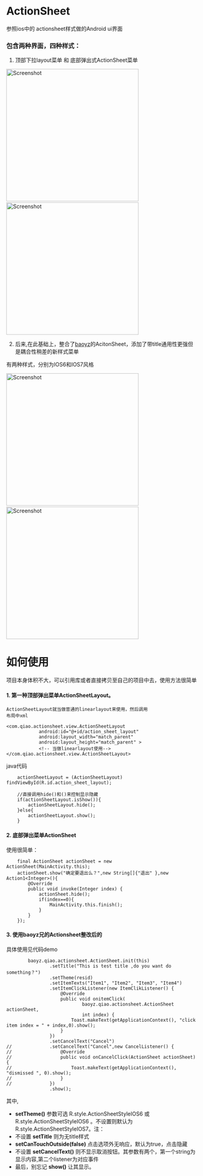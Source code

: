 # ActionSheet
参照ios中的 actionsheet样式做的Android ui界面

### 包含两种界面，四种样式：

1. 顶部下拉layout菜单 和 底部弹出式ActionSheet菜单
<p>
   <img src="http://upload-images.jianshu.io/upload_images/125949-db227cd950489727.jpg"  width="350" alt="Screenshot"/>
   &nbsp;&nbsp;
   <img src="http://upload-images.jianshu.io/upload_images/125949-8310bcf4d6e63e25.jpg" width="350" alt="Screenshot"/>
</p>


2. 后来,在此基础上，整合了[baoyz](https://github.com/baoyongzhang/ActionSheetForAndroid)的AcitonSheet，添加了带title通用性更强但是耦合性稍差的新样式菜单

有两种样式，分别为IOS6和IOS7风格
<p>
   <img src="http://upload-images.jianshu.io/upload_images/125949-e9e32abc216b6821.png" width="350" alt="Screenshot"/>
   &nbsp;&nbsp;
   <img src="http://upload-images.jianshu.io/upload_images/125949-d67f1ec0ad8527dd.png" width="350" alt="Screenshot"/>
</p>

# 如何使用
项目本身体积不大，可以引用库或者直接拷贝至自己的项目中去，使用方法很简单

#### 1. 第一种顶部弹出菜单ActionSheetLayout。 
    ActionSheetLayout就当做普通的linearlayout来使用，然后调用
    布局中xml

    <com.qiao.actionsheet.view.ActionSheetLayout
                android:id="@+id/action_sheet_layout"
                android:layout_width="match_parent"
                android:layout_height="match_parent" >
                <!-- 当做linearlayout使用-->
    </com.qiao.actionsheet.view.ActionSheetLayout>

  java代码
         
    	actionSheetLayout = (ActionSheetLayout) findViewById(R.id.action_sheet_layout);

    	//直接调用hide()和()来控制显示隐藏
    	if(actionSheetLayout.isShow()){
    		actionSheetLayout.hide();
    	}else{
    		actionSheetLayout.show();
    	}

#### 2. 底部弹出菜单ActionSheet  
使用很简单：

		final ActionSheet actionSheet = new ActionSheet(MainActivity.this);
		actionSheet.show("确定要退出么？",new String[]{"退出" },new Action1<Integer>(){
			@Override
			public void invoke(Integer index) {
				actionSheet.hide();
				if(index==0){
					MainActivity.this.finish();
				}
			}
		});

#### 3. 使用baoyz兄的Actionsheet整改后的  
具体使用见代码demo
```
		baoyz.qiao.actionsheet.ActionSheet.init(this)
				.setTitle("This is test title ,do you want do something？")
				.setTheme(resid)
				.setItemTexts("Item1", "Item2", "Item3", "Item4")
				.setItemClickListener(new ItemClikListener() {
					@Override
					public void onitemClick(
							baoyz.qiao.actionsheet.ActionSheet actionSheet,
							int index) {
						Toast.makeText(getApplicationContext(), "click item index = " + index,0).show();
					}
				})
				.setCancelText("Cancel")
//				.setCancelText("Cancel",new CancelListener() {
//					@Override
//					public void onCancelClick(ActionSheet actionSheet) {
//						Toast.makeText(getApplicationContext(), "dismissed ", 0).show();
//					}
//				})
				.show();
```

其中,
+ **setTheme()** 参数可选 R.style.ActionSheetStyleIOS6 或 R.style.ActionSheetStyleIOS6 。不设置则默认为 R.style.ActionSheetStyleIOS7。注：
+ 不设置 **setTitle** 则为无title样式
+  **setCanTouchOutside(false)** 点击选项外无响应，默认为true，点击隐藏
+ 不设置 **setCancelText()** 则不显示取消按钮。其参数有两个，第一个string为显示内容,第二个listener为对应事件
+ 最后，别忘记 **show()** 让其显示。
